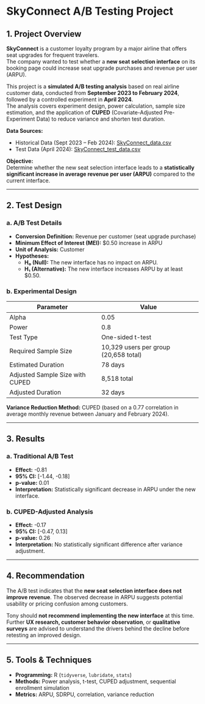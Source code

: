 # SkyConnect A/B Testing Project

## 1. Project Overview

**SkyConnect** is a customer loyalty program by a major airline that offers seat upgrades for frequent travelers.  
The company wanted to test whether a **new seat selection interface** on its booking page could increase seat upgrade purchases and revenue per user (ARPU).

This project is a **simulated A/B testing analysis** based on real airline customer data, conducted from **September 2023 to February 2024**, followed by a controlled experiment in **April 2024**.  
The analysis covers experiment design, power calculation, sample size estimation, and the application of **CUPED** (Covariate-Adjusted Pre-Experiment Data) to reduce variance and shorten test duration.

**Data Sources:**
- Historical Data (Sept 2023 – Feb 2024): [SkyConnect_data.csv](https://raw.githubusercontent.com/jefftwebb/data/refs/heads/main/SkyConnect_data.csv)  
- Test Data (April 2024): [SkyConnect_test_data.csv](https://raw.githubusercontent.com/jefftwebb/data/refs/heads/main/SkyConnect_test_data.csv)

**Objective:**  
Determine whether the new seat selection interface leads to a **statistically significant increase in average revenue per user (ARPU)** compared to the current interface.

---

## 2. Test Design

### a. A/B Test Details
- **Conversion Definition:** Revenue per customer (seat upgrade purchase)
- **Minimum Effect of Interest (MEI):** $0.50 increase in ARPU  
- **Unit of Analysis:** Customer  
- **Hypotheses:**
  - **H₀ (Null):** The new interface has no impact on ARPU.  
  - **H₁ (Alternative):** The new interface increases ARPU by at least $0.50.  

### b. Experimental Design
| Parameter | Value |
|------------|--------|
| Alpha | 0.05 |
| Power | 0.8 |
| Test Type | One-sided t-test |
| Required Sample Size | 10,329 users per group (20,658 total) |
| Estimated Duration | 78 days |
| Adjusted Sample Size with CUPED | 8,518 total |
| Adjusted Duration | 32 days |

**Variance Reduction Method:** CUPED (based on a 0.77 correlation in average monthly revenue between January and February 2024).

---

## 3. Results

### a. Traditional A/B Test
- **Effect:** -0.81  
- **95% CI:** [-1.44, -0.18]  
- **p-value:** 0.01  
- **Interpretation:** Statistically significant decrease in ARPU under the new interface.

### b. CUPED-Adjusted Analysis
- **Effect:** -0.17  
- **95% CI:** [-0.47, 0.13]  
- **p-value:** 0.26  
- **Interpretation:** No statistically significant difference after variance adjustment.

---

## 4. Recommendation

The A/B test indicates that the **new seat selection interface does not improve revenue**.  The observed decrease in ARPU suggests potential usability or pricing confusion among customers.  

Tony should **not recommend implementing the new interface** at this time.  
Further **UX research, customer behavior observation**, or **qualitative surveys** are advised to understand the drivers behind the decline before retesting an improved design.

---

## 5. Tools & Techniques

- **Programming:** R (`tidyverse`, `lubridate`, `stats`)
- **Methods:** Power analysis, t-test, CUPED adjustment, sequential enrollment simulation
- **Metrics:** ARPU, SDRPU, correlation, variance reduction


